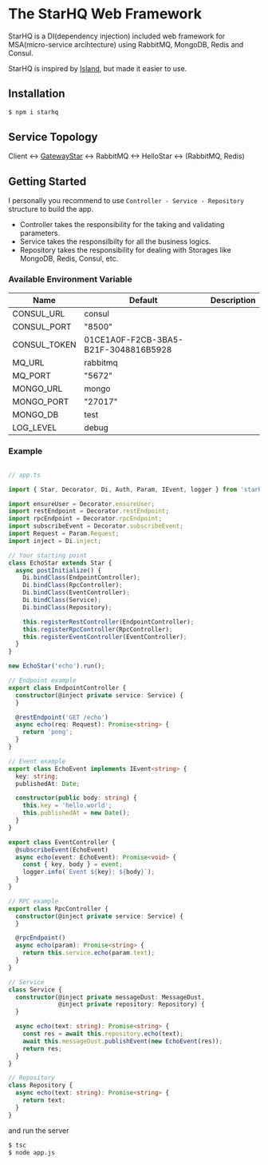 # The StarHQ Web Framework

StarHQ is a DI(dependency injection) included web framework for MSA(micro-service arcihtecture) using RabbitMQ, MongoDB, Redis and Consul.

StarHQ is inspired by [Island](https://github.com/spearhead-ea/island), but made it easier to use.

## Installation

```bash
$ npm i starhq
```

## Service Topology

Client <-> [GatewayStar](https://github.com/haandol/gateway-star) <-> RabbitMQ <-> HelloStar <-> (RabbitMQ, Redis)

## Getting Started

I personally you recommend to use `Controller - Service - Repository` structure to build the app.

- Controller takes the responsibility for the taking and validating parameters.
- Service takes the responsilbilty for all the business logics.
- Repository takes the responsibility for dealing with Storages like MongoDB, Redis, Consul, etc.

### Available Environment Variable

  | Name | Default | Description
  |------|-------|-------|
  | CONSUL_URL | consul | |
  | CONSUL_PORT | "8500" | |
  | CONSUL_TOKEN | 01CE1A0F-F2CB-3BA5-B21F-3048816B5928 | |
  | MQ_URL | rabbitmq | |
  | MQ_PORT | "5672" | |
  | MONGO_URL | mongo | |
  | MONGO_PORT | "27017" | |
  | MONGO_DB | test | |
  | LOG_LEVEL | debug | |

### Example

```typescript

// app.ts

import { Star, Decorator, Di, Auth, Param, IEvent, logger } from 'starhq';

import ensureUser = Decorator.ensureUser;
import restEndpoint = Decorator.restEndpoint;
import rpcEndpoint = Decorator.rpcEndpoint;
import subscribeEvent = Decorator.subscribeEvent;
import Request = Param.Request;
import inject = Di.inject;

// Your starting point
class EchoStar extends Star {
  async postInitialize() {
    Di.bindClass(EndpointController);
    Di.bindClass(RpcController);
    Di.bindClass(EventController);
    Di.bindClass(Service);
    Di.bindClass(Repository);

    this.registerRestController(EndpointController);
    this.registerRpcController(RpcController);
    this.registerEventController(EventController);
  }
}

new EchoStar('echo').run();

// Endpoint example
export class EndpointController {
  constructor(@inject private service: Service) {
  }

  @restEndpoint('GET /echo')
  async echo(req: Request): Promise<string> {
    return 'pong';
  }
}

// Event example
export class EchoEvent implements IEvent<string> {
  key: string;
  publishedAt: Date;

  constructor(public body: string) {
    this.key = 'hello.world';
    this.publishedAt = new Date();
  }
}

export class EventController {
  @subscribeEvent(EchoEvent)
  async echo(event: EchoEvent): Promise<void> {
    const { key, body } = event;
    logger.info(`Event ${key}: ${body}`);
  }
}

// RPC example
export class RpcController {
  constructor(@inject private service: Service) {
  }

  @rpcEndpoint()
  async echo(param): Promise<string> {
    return this.service.echo(param.text);
  }
}

// Service
class Service {
  constructor(@inject private messageDust: MessageDust,
              @inject private repository: Repository) {
  }

  async echo(text: string): Promise<string> {
    const res = await this.repository.echo(text);
    await this.messageDust.publishEvent(new EchoEvent(res));
    return res;
  }
}

// Repository
class Repository {
  async echo(text: string): Promise<string> {
    return text;
  }
}
```

and run the server

```bash
$ tsc
$ node app.js
```